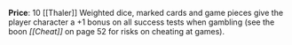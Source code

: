 **Price**: 10 [[Thaler]]
Weighted dice, marked cards and game pieces give the player character a +1 bonus on all success tests when gambling (see the boon *[[Cheat]]* on page 52 for risks on cheating at games).